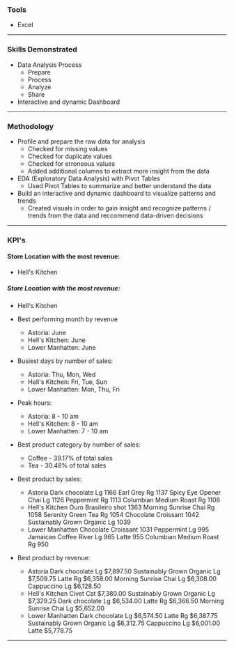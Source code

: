 ### Tools
* Excel

---

### Skills Demonstrated
* Data Analysis Process
    * Prepare
    * Process
    * Analyze
    * Share
* Interactive and dynamic Dashboard

---

### Methodology
* Profile and prepare the raw data for analysis
    * Checked for missing values
    * Checked for duplicate values
    * Checked for erroneous values
    * Added additional columns to extract more insight from the data
* EDA (Exploratory Data Analysis) with Pivot Tables
    * Used Pivot Tables to summarize and better understand the data
* Build an interactive and dynamic dashboard to visualize patterns and trends
    * Created visuals in order to gain insight and recognize patterns / trends from the data and reccommend data-driven decisions

---

### KPI's
#### Store Location with the most revenue:
* Hell's Kitchen

##### Store Location with the most revenue:
* Hell's Kitchen

* Best performing month by revenue
    * Astoria: June
    * Hell's Kitchen: June
    * Lower Manhatten: June

* Busiest days by number of sales:
    * Astoria: Thu, Mon, Wed
    * Hell's Kitchen: Fri, Tue, Sun
    * Lower Manhatten: Mon, Thu, Fri

* Peak hours:
    * Astoria: 8 - 10 am
    * Hell's Kitchen: 8 - 10 am
    * Lower Manhatten: 7 - 10 am

* Best product category by number of sales:
    * Coffee - 39.17% of total sales
    * Tea - 30.48% of total sales

* Best product by sales:
    * Astoria
        Dark chocolate Lg	            1166
        Earl Grey Rg	                1137
        Spicy Eye Opener Chai Lg	    1126
        Peppermint Rg	                1113
        Columbian Medium Roast Rg	    1108
    * Hell's Kitchen
        Ouro Brasileiro shot	        1363
        Morning Sunrise Chai Rg	        1058
        Serenity Green Tea Rg	        1054
        Chocolate Croissant	            1042
        Sustainably Grown Organic Lg	1039
    * Lower Manhatten
        Chocolate Croissant	            1031
        Peppermint Lg	                995
        Jamaican Coffee River Lg	    965
        Latte	                        955
        Columbian Medium Roast Rg	    950
        

* Best product by revenue:
    * Astoria
        Dark chocolate Lg	        	    $7,897.50
        Sustainably Grown Organic Lg	    $7,509.75
        Latte Rg	                        $6,358.00
        Morning Sunrise Chai Lg	            $6,308.00
        Cappuccino Lg	                    $6,128.50
    * Hell's Kitchen
        Civet Cat		                    $7,380.00
        Sustainably Grown Organic Lg		$7,329.25
        Dark chocolate Lg		            $6,534.00
        Latte Rg		                    $6,366.50
        Morning Sunrise Chai Lg	            $5,652.00
    * Lower Manhatten
        Dark chocolate Lg		            $6,574.50
        Latte Rg		                    $6,387.75
        Sustainably Grown Organic Lg		$6,312.75
        Cappuccino Lg		                $6,001.00
        Latte		                        $5,778.75
        
---